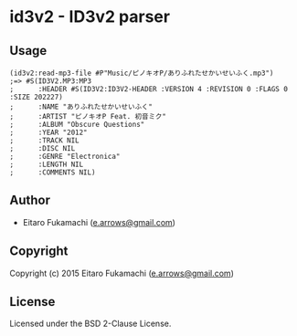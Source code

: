 # id3v2 - ID3v2 parser

## Usage

```common-lisp
(id3v2:read-mp3-file #P"Music/ピノキオP/ありふれたせかいせいふく.mp3")
;=> #S(ID3V2.MP3:MP3
;      :HEADER #S(ID3V2:ID3V2-HEADER :VERSION 4 :REVISION 0 :FLAGS 0 :SIZE 202227)
;      :NAME "ありふれたせかいせいふく"
;      :ARTIST "ピノキオP Feat. 初音ミク"
;      :ALBUM "Obscure Questions"
;      :YEAR "2012"
;      :TRACK NIL
;      :DISC NIL
;      :GENRE "Electronica"
;      :LENGTH NIL
;      :COMMENTS NIL)
```

## Author

* Eitaro Fukamachi (e.arrows@gmail.com)

## Copyright

Copyright (c) 2015 Eitaro Fukamachi (e.arrows@gmail.com)

## License

Licensed under the BSD 2-Clause License.
